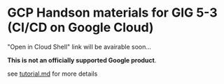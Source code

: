 # GCP Handson materials for GIG 5-3 (CI/CD on Google Cloud)

"Open in Cloud Shell" link will be avairable soon...

**This is not an officially supported Google product**.

see [tutorial.md](tutorial.md) for more details
